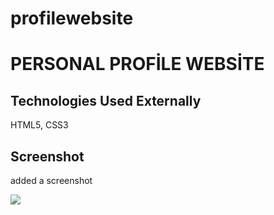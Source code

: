# profilewebsite

<h1>PERSONAL PROFİLE WEBSİTE</h1>

<h2>Technologies Used Externally</h2>
HTML5, CSS3 

<h2>Screenshot</h2>

added a screenshot 

![](personalscreen.gif)



